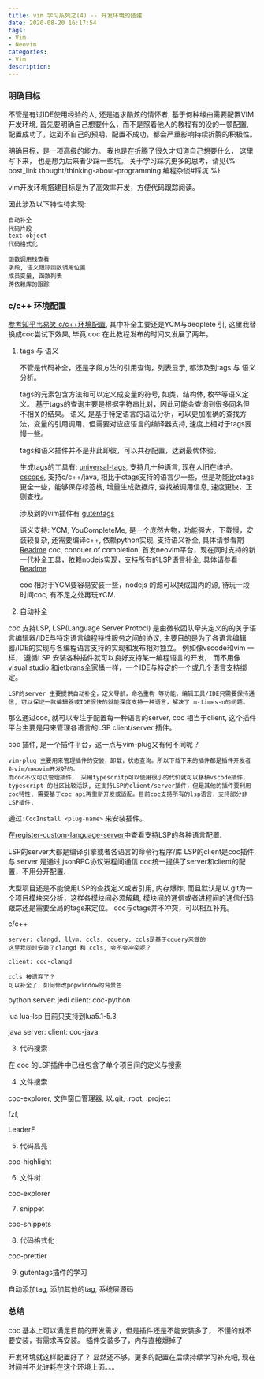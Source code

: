 ```yaml
---
title: vim 学习系列之(4) -- 开发环境的搭建
date: 2020-08-20 16:17:54
tags:
- Vim
- Neovim
categories:
- Vim
description:
---
```


### 明确目标

不管是有过IDE使用经验的人, 还是追求酷炫的情怀者, 基于何种缘由需要配置VIM开发环境, 首先要明确自己想要什么，而不是照着他人的教程有的没的一顿配置, 配置成功了，达到不自己的预期，配置不成功，都会严重影响持续折腾的积极性。

明确目标，是一项高级的能力。 我也是在折腾了很久才知道自己想要什么， 这里写下来， 也是想为后来者少踩一些坑。 关于学习踩坑更多的思考，请见{% post_link thought/thinking-about-programming 编程杂谈#踩坑 %}

vim开发环境搭建目标是为了高效率开发，方便代码跟踪阅读。

因此涉及以下特性待实现: 
	
	自动补全
	代码片段
	text object
	代码格式化

	函数调用栈查看
	字段, 语义跟踪函数调用位置
	成员变量, 函数列表
	跨依赖库的跟踪

### c/c++ 环境配置

[ 参考知乎韦易笑 c/c++环境配置](https://www.zhihu.com/question/47691414/answer/373700711), 其中补全主要还是YCM与deoplete 引, 这里我替换成coc尝试下效果, 毕竟 coc 在此教程发布的时间又发展了两年。 
	
1. tags 与 语义

	不管是代码补全，还是字段方法的引用查询，列表显示, 都涉及到tags 与 语义分析。

	tags的元素包含方法和可以定义成变量的符号, 如类，结构体, 枚举等语义定义。 基于tags的查询主要是根据字符串比对，因此可能会查询到很多同名但不相关的结果。
	语义, 是基于特定语言的语法分析，可以更加准确的查找方法，变量的引用调用，但需要对应应语言的编译器支持, 速度上相对于tags要慢一些。

	tags和语义插件并不是非此即彼，可以共存配置，达到最优体验。

	生成tags的工具有:
		[universal-tags](https://github.com/universal-ctags/ctags), 支持几十种语言, 现在人旧在维护。 
		[cscope](), 支持c/c++/java, 相比于ctags支持的语言少一些，但是功能比ctags更全一些，能够保存标签栈, 增量生成数据库, 查找被调用信息, 速度更快，正则查找。

	涉及到的vim插件有
		[gutentags](https://github.com/ludovicchabant/vim-gutentags)

	语义支持: 
		YCM, YouCompleteMe, 是一个庞然大物，功能强大，下载慢，安装较复杂, 还需要编译c++, 依赖python实现, 支持语义补全, 具体请参看期[Readme](https://github.com/ycm-core/YouCompleteMe)
		coc, conquer of completion, 首发neovim平台，现在同时支持的新一代补全工具，依赖nodejs实现，支持所有的LSP语言补全, 具体请参看[Readme](https://github.com/neoclide/coc.nvim)
	
	coc 相对于YCM要容易安装一些，nodejs 的源可以换成国内的源, 待玩一段时间coc, 有不足之处再玩YCM.

2. 自动补全

coc 支持LSP, LSP(Language Server Protocl) 是由微软团队牵头定义的的关于语言编辑器/IDE与特定语言编程特性服务之间的协议, 主要目的是为了各语言编辑器/IDE的实现与各编程语言支持的实现和发布相对独立。 例如像vscode和vim 一样， 遵循LSP 安装各种插件就可以良好支持某一编程语言的开发， 而不用像visual studio 和jetbrans全家桶一样，一个IDE与特定的一个或几个语言支持绑定。 

	LSP的server 主要提供自动补全，定义导航，命名重构 等功能，编辑工具/IDE只需要保持通信, 可以保证一款编辑器或IDE很快的就能深度支持一种语言，解决了 m-times-n的问题。

那么通过coc, 就可以专注于配置每一种语言的server, coc 相当于client, 这个插件平台主要是用来管理各语言的LSP client/server 插件。

coc 插件, 是一个插件平台，这一点与vim-plug又有何不同呢？ 

	vim-plug 主要用来管理插件的安装，卸载，状态查询。所以下载下来的插件都是插件开发者对vim/neovim开发好的。
	而coc不仅可以管理插件， 采用typescritp可以使用很小的代价就可以移植vscode插件， typescript 的社区比较活跃, 还支持LSP的client/server插件，但是其他的插件要利用coc特性, 需要基于coc api再重新开发或适配。目前coc支持所有的lsp语言，支持部分非LSP插件.

通过`:CocInstall <plug-name>` 来安装插件。

在[register-custom-language-server](https://github.com/neoclide/coc.nvim/wiki/Language-servers#register-custom-language-servers)中查看支持LSP的各种语言配置.

LSP的server大都是编译引擎或者各语言的命令行程序/库
LSP的client是coc插件, 与 server 是通过 jsonRPC协议进程间通信
coc统一提供了server和client的配置，不用分开配置.

大型项目还是不能使用LSP的查找定义或者引用, 内存爆炸, 而且默认是以.git为一个项目模块来分析，这样各模块间必须解耦, 模块间的通信或者进程间的通信代码跟踪还是需要全局的tags来定位。 coc与ctags并不冲突，可以相互补充。

c/c++

	server: clangd, llvm, ccls, cquery, ccls是基于cquery来做的
	这里我同时安装了clangd 和 ccls, 会不会冲突呢？
	
	client: coc-clangd

	ccls 被遗弃了？ 
	可以补全了，如何修改popwindow的背景色

python 
	server: jedi
	client: coc-python

lua
	lua-lsp 目前只支持到lua5.1-5.3
	
java
	server: 
	client: coc-java

3. 代码搜索

在 coc 的LSP插件中已经包含了单个项目间的定义与搜索

4. 文件搜索

coc-explorer, 文件窗口管理器, 以.git, .root, .project

fzf,

LeaderF

5. 代码高亮

coc-highlight

6. 文件树

coc-explorer

7. snippet

coc-snippets

8. 代码格式化

coc-prettier

9. gutentags插件的学习

自动添加tag, 添加其他的tag, 系统层源码

### 总结

coc 基本上可以满足目前的开发需求，但是插件还是不能安装多了， 不懂的就不要安装，有需求再安装。 插件安装多了，内存直接爆掉了

开发环境就这样配置好了？ 显然还不够，更多的配置在后续持续学习补充吧, 现在时间并不允许耗在这个环境上面。。。

